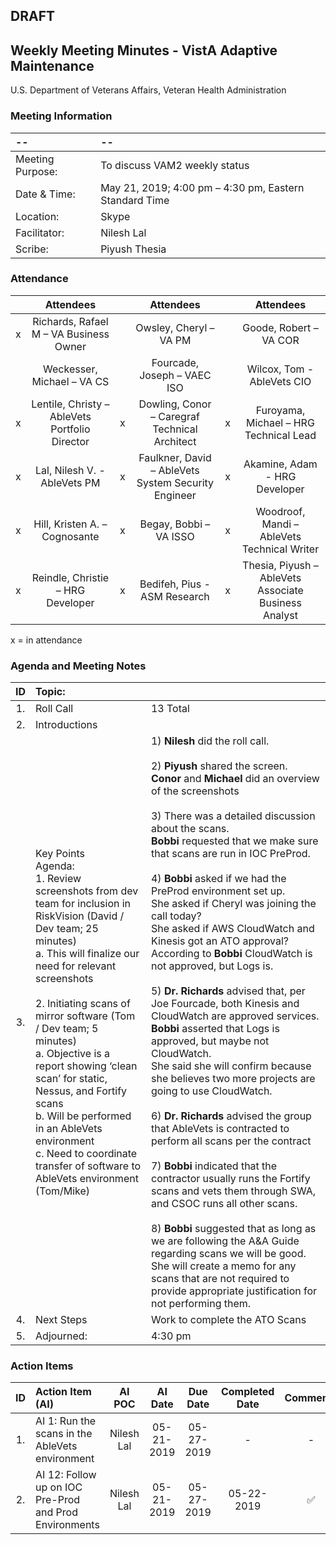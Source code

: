 ## DRAFT

## Weekly Meeting Minutes  - VistA Adaptive Maintenance
U.S. Department of Veterans Affairs, Veteran Health Administration


### Meeting Information
| -- | -- |
|:---|:---|
| Meeting Purpose: | To discuss VAM2 weekly status  |
| Date & Time: | May 21, 2019; 4:00 pm – 4:30 pm, Eastern Standard Time |
| Location:	| Skype | 
| Facilitator:	| Nilesh Lal |
| Scribe: | Piyush Thesia |


### Attendance

|  | Attendees |  | Attendees	|  | Attendees |
|:---:|:---:|:---:|:---:|:---:|:---:|
| x | Richards, Rafael M – VA Business Owner |  | Owsley, Cheryl – VA PM |  | Goode, Robert – VA COR |
|   | Weckesser, Michael – VA CS |  | Fourcade, Joseph – VAEC ISO |  | Wilcox, Tom - AbleVets CIO | 
| x | Lentile, Christy – AbleVets Portfolio Director | x | Dowling, Conor – Caregraf Technical Architect | x | Furoyama, Michael – HRG Technical Lead | 
| x | Lal, Nilesh V. - AbleVets PM | x | Faulkner, David – AbleVets System Security Engineer | x | Akamine, Adam - HRG Developer |
| x | Hill, Kristen A. – Cognosante | x | Begay, Bobbi – VA ISSO  | x | Woodroof, Mandi – AbleVets Technical Writer |
| x | Reindle, Christie – HRG Developer | x | Bedifeh, Pius - ASM Research  | x | Thesia, Piyush – AbleVets Associate Business Analyst |

x = in attendance




### Agenda and Meeting Notes

| ID | Topic: |  |
|:---:|:---|:---|
| 1. | Roll Call | 13 Total |
| 2. | Introductions |  | 
| 3. | Key Points </br> Agenda: </br> 1.	Review screenshots from dev team for inclusion in RiskVision (David / Dev team; 25 minutes) </br> a.	This will finalize our need for relevant screenshots </br> </br> 2.	Initiating scans of mirror software  (Tom / Dev team;  5 minutes) </br> a.	Objective is a report showing ‘clean scan’ for static, Nessus, and Fortify scans </br> b.	Will be performed in an  AbleVets environment </br> c.	Need to coordinate transfer of software to AbleVets environment  (Tom/Mike) </br> | 1)	**Nilesh** did the roll call. </br> </br> 2)	**Piyush** shared the screen. </br> **Conor** and **Michael** did an overview of the screenshots </br> </br> 3)	There was a detailed discussion about the scans. </br> **Bobbi** requested that we make sure that scans are run in IOC PreProd. </br> </br> 4) **Bobbi** asked if we had the PreProd environment set up. </br> She asked if Cheryl was joining the call today? </br> She asked if AWS CloudWatch and Kinesis got an ATO approval?  </br> According to **Bobbi** CloudWatch is not approved, but Logs is. </br> </br> 5) **Dr. Richards** advised that, per Joe Fourcade, both Kinesis and CloudWatch are approved services. </br> **Bobbi** asserted that Logs is approved, but maybe not CloudWatch. </br> She said she will confirm because she believes two more projects are going to use CloudWatch. </br> </br> 6) **Dr. Richards** advised the group that AbleVets is contracted to perform all scans per the contract </br> </br>  7) **Bobbi** indicated that the contractor usually runs the Fortify scans and vets them through SWA, and CSOC runs all other scans. </br> </br> 8) **Bobbi** suggested that as long as we are following the A&A Guide regarding scans we will be good.  She will create a memo for any scans that are not required to provide appropriate justification for not performing them. |
| 4. |	Next Steps | Work to complete the ATO Scans |
| 5. | Adjourned: | 4:30 pm |



### Action Items

| ID | Action Item (AI) | AI POC | AI Date | Due Date | Completed Date | Comments |
|:---:|:---|:---:|:---:|:---:|:---:|:---:|
| 1. | AI 1: Run the scans in the AbleVets environment| Nilesh Lal | 05-21-2019 | 05-27-2019 | - | - | 
| 2. | AI 12: Follow up on IOC Pre-Prod and Prod Environments | Nilesh Lal | 05-21-2019 | 05-27-2019 | 05-22-2019 | :white_check_mark: | 





